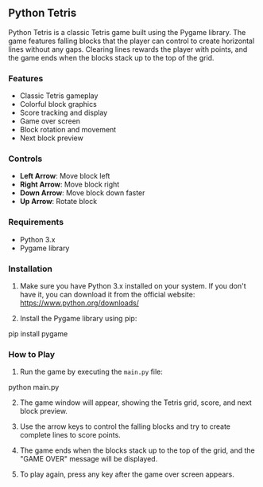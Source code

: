 ## Python Tetris

Python Tetris is a classic Tetris game built using the Pygame library. The game features falling blocks that the player can control to create horizontal lines without any gaps. Clearing lines rewards the player with points, and the game ends when the blocks stack up to the top of the grid.

### Features

- Classic Tetris gameplay
- Colorful block graphics
- Score tracking and display
- Game over screen
- Block rotation and movement
- Next block preview

### Controls

- **Left Arrow**: Move block left
- **Right Arrow**: Move block right
- **Down Arrow**: Move block down faster
- **Up Arrow**: Rotate block

### Requirements

- Python 3.x
- Pygame library

### Installation

1. Make sure you have Python 3.x installed on your system. If you don't have it, you can download it from the official website: https://www.python.org/downloads/

2. Install the Pygame library using pip:

pip install pygame


### How to Play

1. Run the game by executing the `main.py` file:

python main.py


2. The game window will appear, showing the Tetris grid, score, and next block preview.

3. Use the arrow keys to control the falling blocks and try to create complete lines to score points.

4. The game ends when the blocks stack up to the top of the grid, and the "GAME OVER" message will be displayed.

5. To play again, press any key after the game over screen appears.

